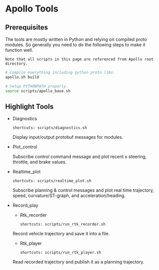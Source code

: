 # Apollo Tools

## Prerequisites

The tools are mostly written in Python and relying on compiled proto modules. So
generally you need to do the following steps to make it function well.

`Note that all scripts in this page are referenced from Apollo root directory.`

```bash
# Compile everything including python proto libs.
apollo.sh build

# Setup PYTHONPATH properly.
source scripts/apollo_base.sh
```

## Highlight Tools

* Diagnostics

  `shortcuts: scripts/diagnostics.sh`

  Display input/output protobuf messages for modules.

* Plot_control

  Subscribe control command message and plot recent x steering, throttle, and
  brake values.

* Realtime_plot

  `shortcuts: scripts/realtime_plot.sh`

  Subscribe planning & control messages and plot real time trajectory, speed,
  curvature/ST-graph, and acceleration/heading.

* Record_play

  * Rtk_recorder

    `shortcuts: scripts/run_rtk_recorder.sh`

  Record vehicle trajectory and save it into a file.

  * Rtk_player

    `shortcuts: scripts/run_rtk_player.sh`

  Read recorded trajectory and publish it as a planning trajectory.
